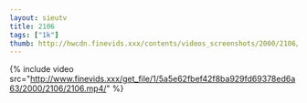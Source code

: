 ```yaml
--- 
layout: sieutv
title: 2106
tags: ["1k"]
thumb: http://hwcdn.finevids.xxx/contents/videos_screenshots/2000/2106/preview.mp4.jpg
---
```

{% include video src="http://www.finevids.xxx/get_file/1/5a5e62fbef42f8ba929fd69378ed6a63/2000/2106/2106.mp4/" %} 
